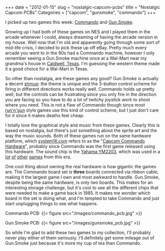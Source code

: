 +++
date = "2012-01-15"
slug = "nostalgic-capcom-pcbs"
title = "Nostalgic Capcom PCBs"
Categories = ["capcom", "gunsmoke", "commando"]
+++

I picked up two games this week: [Commando](http://en.wikipedia.org/wiki/Commando_(video_game)) and [Gun.Smoke](http://en.wikipedia.org/wiki/Gun.Smoke).

Growing up I had both of these games on NES and I played them in the arcade whenever I could, always dreaming of having the arcade version in my house. Well now that I'm old and apparently going through some sort of mid-life crisis, I decided to pick these up off eBay. Pretty much every arcade you went to in the 80s had a Commando machine, however I only remember seeing a Gun.Smoke machine once at a Wal-Mart near my grandma's house in [Caldwell, Texas](http://en.wikipedia.org/wiki/Caldwell,_Texas). I'm guessing the western theme made it a good choice for a Wal-Mart in Texas.

So other than nostalgia, are these games any good? Gun.Smoke is actually a decent [shmup](http://en.wikipedia.org/wiki/Shoot_em_up): the theme is unique and the 3-button control scheme for firing in different directions works really well. Commando holds up pretty well, but the controls can be frustrating since you only fire in the direction you are facing so you have to do a lot of twitchy joystick work to shoot where you need. This is not a flaw of Commando though since most [run'n'gun](http://en.wikipedia.org/wiki/Shoot_em_up#Run_and_gun) style games use this kind of control scheme, but I just don't care for it since it makes deaths feel cheap.

I totally love the graphical style and music from these games. Clearly this is based on nostalgia, but there's just something about the sprite art and the way the music sounds. Both of these games run on the same hardware platform, which [system16.com](http://www.system16.com) refers to as the "[Capcom Commando Hardware](http://system16.com/hardware.php?id=788)", probably since Commando was the first game released using this hardware. The sound chip is the [Yahama YM2203](http://en.wikipedia.org/wiki/Yamaha_YM2203), which was used in a [lot](http://www.youtube.com/watch?v=JGqfNVqhgv0) [of](http://www.youtube.com/watch?v=eo4omnPc_2o) [other](http://www.youtube.com/watch?v=oP0-yosb7UA) [games](http://www.youtube.com/watch?v=VTmJJ0lUyQc) from this era.

One cool thing about owning the real hardware is how gigantic the games are. The Commando board set is **three** boards connected via ribbon cable, making it the largest game I own and most awkward to handle. Gun.Smoke, despite being the same hardware, is only two boards. This makes for an interesting storage challenge, but it's cool to see all the different chips that were needed to make a game back in 1985. It makes me wonder which board in the set is doing what, and I'm tempted to take Commando and just start unplugging things to see what happens.

Commando PCB:
{{< figure src="/images/commando_pcb.jpg" >}}

Gun.Smoke PCB:
{{< figure src="/images/gunsmoke_pcb.jpg" >}}

So while I'm glad to add these two games to my collection, I'll probably never play either of them seriously. I'll definitely get some mileage out of Gun.Smoke just because it's more my cup of tea than Commando.
